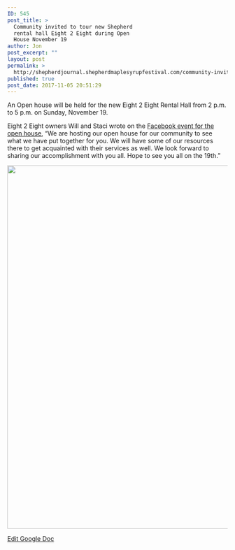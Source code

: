 ```yaml
---
ID: 545
post_title: >
  Community invited to tour new Shepherd
  rental hall Eight 2 Eight during Open
  House November 19
author: Jon
post_excerpt: ""
layout: post
permalink: >
  http://shepherdjournal.shepherdmaplesyrupfestival.com/community-invited-to-tour-new-shepherd-rental-hall-eight-2-eight-during-open-house-november-19
published: true
post_date: 2017-11-05 20:51:29
---
```

An Open house will be held for the new Eight 2 Eight Rental Hall from 2 p.m. to 5 p.m. on Sunday, November 19.

Eight 2 Eight owners Will and Staci wrote on the <a href="https://www.facebook.com/events/156978105041873/">Facebook event for the open house</a>, “We are hosting our open house for our community to see what we have put together for you. We will have some of our resources there to get acquainted with their services as well. We look forward to sharing our accomplishment with you all. Hope to see you all on the 19th.”

<img title="" src="http://shepherdjournal.shepherdmaplesyrupfestival.com/wp-content/uploads/2017/11/null-4.png" alt="" width="624" height="832" />

<a href="https://docs.google.com/document/d/1apr3l6JKUocxIaIDNykl9_qElgbFDZjO16Q-NBn-8S0/edit?usp=sharing">Edit Google Doc</a>